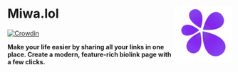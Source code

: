 <h1>
    Miwa.lol
    <a href="https://miwa.lol/" align="right">
      <img src="/logo.png" alt="Miwa.lol logo" align="right" />
    </a>
</h1>

[![Crowdin](https://badges.crowdin.net/miwalol/localized.svg)](https://crowdin.com/project/miwalol)

**Make your life easier by sharing all your links in one place. Create a modern, feature-rich biolink page with a few clicks.**